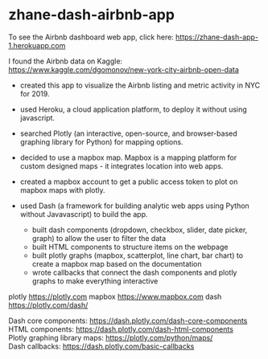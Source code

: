 # zhane-dash-airbnb-app

To see the Airbnb dashboard web app, click here: https://zhane-dash-app-1.herokuapp.com

I found the Airbnb data on Kaggle: https://www.kaggle.com/dgomonov/new-york-city-airbnb-open-data		

- created this app to visualize the Airbnb listing and metric activity in NYC for 2019.

- used Heroku, a cloud application platform, to deploy it without using javascript. 

- searched Plotly (an interactive, open-source, and browser-based graphing library for Python) for mapping options. 

- decided to use a mapbox map. Mapbox is a mapping platform for custom designed maps - it integrates location into web apps.

- created a mapbox account to get a public access token to plot on mapbox maps with plotly.		
		
- used Dash (a framework for building analytic web apps using Python without Javavascript) to build the app.
  - built dash components (dropdown, checkbox, slider, date picker, graph) to allow the user to filter the data
  - built HTML components to structure items on the webpage
  - built plotly graphs (mapbox, scatterplot, line chart, bar chart) to create a mapbox map based on the documentation		
  - wrote callbacks that connect the dash components and plotly graphs to make everything interactive
		
plotly	https://plotly.com
mapbox	https://www.mapbox.com
dash	https://plotly.com/dash/

Dash core components: https://dash.plotly.com/dash-core-components		
HTML components: https://dash.plotly.com/dash-html-components	
Plotly graphing library maps:  https://plotly.com/python/maps/			
Dash callbacks: https://dash.plotly.com/basic-callbacks	
